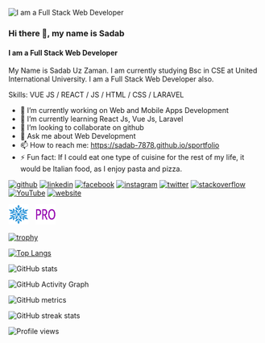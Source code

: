 ![I am a Full Stack Web Developer](https://scontent.fdac31-1.fna.fbcdn.net/v/t39.30808-6/275251366_1438603453276504_8066984277359846207_n.jpg?_nc_cat=111&ccb=1-5&_nc_sid=730e14&_nc_eui2=AeFlhedtL9-4WKb9000K0F1Qbw0JoyJsIKRvDQmjImwgpP7m4apoE8PQpaXVMPzsohno9_9tRN_-dAO4DtHMnPaA&_nc_ohc=prhYHwR5jQMAX_pMLAv&_nc_ht=scontent.fdac31-1.fna&oh=00_AT8Ub4C95svKBKZtgimN6NmMS2jPp56dGxK8Gz2Lx6mI6A&oe=6227B0AF)


### Hi there 👋, my name is Sadab
#### I am a Full Stack Web Developer


My Name is Sadab Uz Zaman. I am currently studying Bsc in CSE at United International University. I am a Full Stack Web Developer also.

Skills: VUE JS / REACT / JS / HTML / CSS / LARAVEL

- 🔭 I’m currently working on Web and Mobile Apps Development 
- 🌱 I’m currently learning React Js, Vue Js, Laravel 
- 👯 I’m looking to collaborate on github 
- 💬 Ask me about Web Development 
- 📫 How to reach me: https://sadab-7878.github.io/sportfolio 
- ⚡ Fun fact: If I could eat one type of cuisine for the rest of my life, it would be Italian food, as I enjoy pasta and pizza. 


[<img src='https://cdn.jsdelivr.net/npm/simple-icons@3.0.1/icons/github.svg' alt='github' height='40'>](https://github.com/Sadab-7878)  [<img src='https://cdn.jsdelivr.net/npm/simple-icons@3.0.1/icons/linkedin.svg' alt='linkedin' height='40'>](https://www.linkedin.com/in/sadab-uz-zaman-1557471a7/)  [<img src='https://cdn.jsdelivr.net/npm/simple-icons@3.0.1/icons/facebook.svg' alt='facebook' height='40'>](https://www.facebook.com/https://www.facebook.com/profile.php?id=100013805891695)  [<img src='https://cdn.jsdelivr.net/npm/simple-icons@3.0.1/icons/instagram.svg' alt='instagram' height='40'>](https://www.instagram.com/sadabzaman123/)  [<img src='https://cdn.jsdelivr.net/npm/simple-icons@3.0.1/icons/twitter.svg' alt='twitter' height='40'>](https://twitter.com/https://twitter.com/UzSadab)  [<img src='https://cdn.jsdelivr.net/npm/simple-icons@3.0.1/icons/stackoverflow.svg' alt='stackoverflow' height='40'>](https://stackoverflow.com/users/sadab-uz-zaman)  [<img src='https://cdn.jsdelivr.net/npm/simple-icons@3.0.1/icons/youtube.svg' alt='YouTube' height='40'>](https://www.youtube.com/channel/https://www.youtube.com/channel/UC5tudyeGB1W3STv8P8wTOmw)  [<img src='https://cdn.jsdelivr.net/npm/simple-icons@3.0.1/icons/icloud.svg' alt='website' height='40'>](https://sadab-7878.github.io/sportfolio)  

<a href='https://archiveprogram.github.com/'><img src='https://raw.githubusercontent.com/acervenky/animated-github-badges/master/assets/acbadge.gif' width='40' height='40'></a> <a href='https://github.com/pricing'><img src='https://raw.githubusercontent.com/acervenky/animated-github-badges/master/assets/pro.gif' width='40' height='40'></a> 

[![trophy](https://github-profile-trophy.vercel.app/?username=Sadab-7878)](https://github.com/ryo-ma/github-profile-trophy)

[![Top Langs](https://github-readme-stats.vercel.app/api/top-langs/?username=Sadab-7878)](https://github.com/anuraghazra/github-readme-stats)

![GitHub stats](https://github-readme-stats.vercel.app/api?username=Sadab-7878&show_icons=true&theme=radical)  

![GitHub Activity Graph](https://activity-graph.herokuapp.com/graph?username=Sadab-7878)  

![GitHub metrics](https://metrics.lecoq.io/Sadab-7878)  

![GitHub streak stats](https://github-readme-streak-stats.herokuapp.com/?user=Sadab-7878)  

![Profile views](https://gpvc.arturio.dev/Sadab-7878)  
